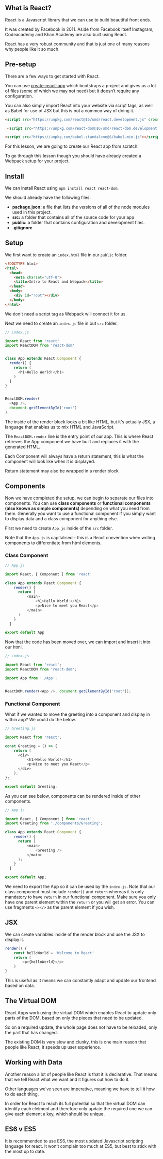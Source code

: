 ## What is React?

React is a Javascript library that we can use to build beautiful front ends. 

It was created by Facebook in 2011. Aside from Facebook itself Instagram, Codeacademy and Khan Academy are also built using React.

React has a very robust community and that is just one of many reasons why people like it so much.

## Pre-setup

There are a few ways to get started with React.

You can use [create-react-app](https://create-react-app.dev/docs/getting-started/) which bootstraps a project and gives us a lot of files (some of which we may not need) but it doesn’t require any configuration.

You can also simply import React into your website via script tags, as well as Babel for use of JSX but this is not a common way of doing it.

```html
<script src="https://unpkg.com/react@16/umd/react.development.js" crossorigin></script>

 <script src="https://unpkg.com/react-dom@16/umd/react-dom.development.js" crossorigin></script>

<script src="https://unpkg.com/babel-standalone@6/babel.min.js"></script>

```

For this lesson, we are going to create our React app from scratch.

To go through this lesson though you should have already created a Webpack setup for your project.

## Install

We can install React using `npm install react react-dom`.

We should already have the following files:

- **package.json:** a file that lists the versions of all of the node modules used in this project.
- **src:** a folder that contains all of the source code for your app
- **public:** a folder that contains configuration and development files.
- **.gitignore**

## Setup

We first want to create an `index.html` file in our `public` folder.

```html
<!DOCTYPE html>
<html>
  <head>
    <meta charset="utf-8">
    <title>Intro to React and Webpack</title>
  </head>
  <body>
    <div id="root"></div>
  </body>
</html>
```

We don't need a script tag as Webpack will connect it for us.

Next we need to create an `index.js` file in out `src` folder.

```js
// index.js

import React from 'react'
import ReactDOM from 'react-dom'


class App extends React.Component {
  render() {
    return (
      <h1>Hello World!</h1>
    )
  }
}


ReactDOM.render(
  <App />,
  document.getElementById('root')
)
```

The inside of the render block looks a bit like HTML, but it's actually JSX, a language that enables us to mix HTML and JavaScript.

The `ReactDOM.render` line is the entry point of our app. This is where React retrieves the App component we have built and replaces it with the generated HTML.

Each Component will always have a return statement, this is what the component will look like when it is displayed. 

Return statement may also be wrapped in a render block.

## Components

Now we have completed the setup, we can begin to separate our files into components. You can use **class components** or **functional components (also known as simple components)** depending on what you need from them. Generally you want to use a functional component if you simply want to display data and a class component for anything else.

First we need to create `App.js` inside of the `src` folder.

Note that the `App.js` is capitalised - this is a React convention when writing components to differentiate from html elements.

### Class Component

```js
// App.js

import React, { Component } from 'react'

class App extends React.Component {
    render() {
      return (
          <main>
              <h1>Hello World!</h1>
              <p>Nice to meet you React</p>
          </main>
      )
    }
  }

export default App
```

Now that the code has been moved over, we can import and insert it into our html.

```js
// index.js

import React from 'react';
import ReactDOM from 'react-dom';

import App from './App';


ReactDOM.render(<App />, document.getElementById('root'));
```

### Functional Component

What if we wanted to move the greeting into a component and display in within app? We could do the below.

```js
// Greeting.js

import React from 'react';

const Greeting = () => {
    return (
      <div>
          <h1>Hello World!</h1>
          <p>Nice to meet you React</p>
      </div>
    );
};

export default Greeting;
```

As you can see below, components can be rendered inside of other components. 

```js
// App.js

import React, { Component } from 'react';
import Greeting from './components/Greeting';

class App extends React.Component {
    render() {
      return (
          <main>
              <Greeting />
          </main>
      );
    }
  }

export default App;
```
 
We need to export the App so it can be used by the `index.js`. Note that our class component must include `render()` and `return` whereas it is only mandatory to have `return` in our functional component. Make sure you only have one parent element within the `return` or you will get an error. You can use fragments `<></>` as the parent element if you wish.

## JSX

We can create variables inside of the render block and use the JSX to display it.

```js
render() {
    const helloWorld = 'Welcome to React'
    return (
        <p>{helloWorld}</p>
    )
}
```

This is useful as it means we can constantly adapt and update our frontend based on data.

## The Virtual DOM

React Apps work using the virtual DOM which enables React to update only parts of the DOM, based on only the pieces that need to be updated. 

So on a required update, the whole page does not have to be reloaded, only the part that has changed.

The existing DOM is very slow and clunky, this is one main reason that people like React, it speeds up user experience.

## Working with Data

Another reason a lot of people like React is that it is declarative. That means that we tell React what we want and it figures out how to do it. 

Other languages we’ve seen are imperative, meaning we have to tell it how to do each thing.

In order for React to reach its full potential so that the virtual DOM can identify each elelment and therefore only update the required one we can give each element a key, which should be unique.

## ES6 v ES5

It is recommended to use ES6, the most updated Javascript scripting language for react. It won’t complain too much at ES5, but best to stick with the most up to date.